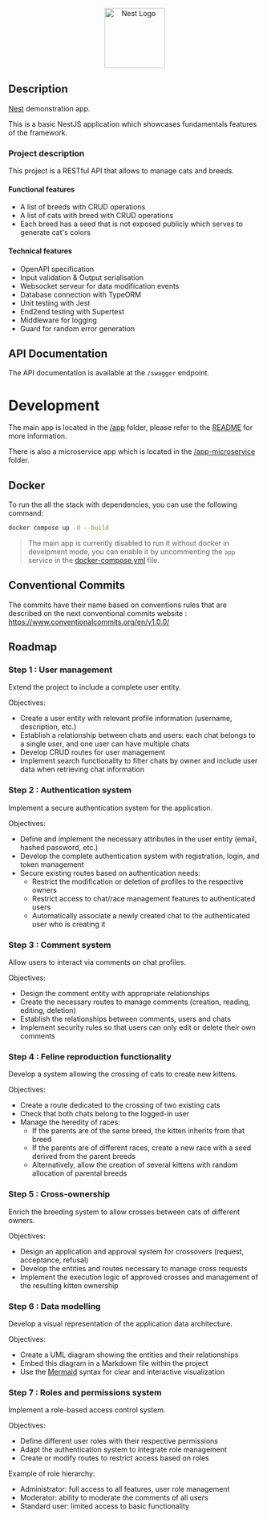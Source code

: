 <p align="center">
  <a href="http://nestjs.com/" target="blank"><img src="https://nestjs.com/img/logo-small.svg" width="120" alt="Nest Logo" /></a>
</p>

## Description

[Nest](https://github.com/nestjs/nest) demonstration app.

This is a basic NestJS application which showcases fundamentals features of the framework.

### Project description

This project is a RESTful API that allows to manage cats and breeds.

#### Functional features

- A list of breeds with CRUD operations
- A list of cats with breed with CRUD operations
- Each breed has a seed that is not exposed publicly which serves to generate cat's colors

#### Technical features

- OpenAPI specification
- Input validation & Output serialisation
- Websocket serveur for data modification events
- Database connection with TypeORM
- Unit testing with Jest
- End2end testing with Supertest
- Middleware for logging
- Guard for random error generation

## API Documentation

The API documentation is available at the `/swagger` endpoint.

# Development

The main app is located in the [/app](./app) folder, please refer to the [README](./app/README.md) for more information.

There is also a microservice app which is located in the [/app-microservice](./app-microservice) folder.

## Docker

To run the all the stack with dependencies, you can use the following command:

```bash
docker compose up -d --build
```

> The main app is currently disabled to run it without docker in develpment mode, you can enable it by uncommenting the `app` service in the [docker-compose.yml](./docker-compose.yml) file.

## Conventional Commits

The commits have their name based on conventions rules that are described on the next conventional commits website : https://www.conventionalcommits.org/en/v1.0.0/

## Roadmap

### Step 1 : User management
Extend the project to include a complete user entity.

Objectives:

- Create a user entity with relevant profile information (username, description, etc.)
- Establish a relationship between chats and users: each chat belongs to a single user, and one user can have multiple chats
- Develop CRUD routes for user management
- Implement search functionality to filter chats by owner and include user data when retrieving chat information

### Step 2 : Authentication system
Implement a secure authentication system for the application.

Objectives:

- Define and implement the necessary attributes in the user entity (email, hashed password, etc.)
- Develop the complete authentication system with registration, login, and token management
- Secure existing routes based on authentication needs:
  - Restrict the modification or deletion of profiles to the respective owners
  - Restrict access to chat/race management features to authenticated users
  - Automatically associate a newly created chat to the authenticated user who is creating it

### Step 3 : Comment system
Allow users to interact via comments on chat profiles.

Objectives:

- Design the comment entity with appropriate relationships
- Create the necessary routes to manage comments (creation, reading, editing, deletion)
- Establish the relationships between comments, users and chats
- Implement security rules so that users can only edit or delete their own comments

### Step 4 : Feline reproduction functionality
Develop a system allowing the crossing of cats to create new kittens.

Objectives:

- Create a route dedicated to the crossing of two existing cats
- Check that both chats belong to the logged-in user
- Manage the heredity of races:
  - If the parents are of the same breed, the kitten inherits from that breed
  - If the parents are of different races, create a new race with a seed derived from the parent breeds
  - Alternatively, allow the creation of several kittens with random allocation of parental breeds

### Step 5 : Cross-ownership
Enrich the breeding system to allow crosses between cats of different owners.

Objectives:

- Design an application and approval system for crossovers (request, acceptance, refusal)
- Develop the entities and routes necessary to manage cross requests
- Implement the execution logic of approved crosses and management of the resulting kitten ownership

### Step 6 : Data modelling
Develop a visual representation of the application data architecture.

Objectives:

- Create a UML diagram showing the entities and their relationships
- Embed this diagram in a Markdown file within the project
- Use the [Mermaid](https://mermaid.js.org/syntax/entityRelationshipDiagram.html) syntax for clear and interactive visualization

### Step 7 : Roles and permissions system
Implement a role-based access control system.

Objectives:

- Define different user roles with their respective permissions
- Adapt the authentication system to integrate role management
- Create or modify routes to restrict access based on roles

Example of role hierarchy:

- Administrator: full access to all features, user role management
- Moderator: ability to moderate the comments of all users
- Standard user: limited access to basic functionality